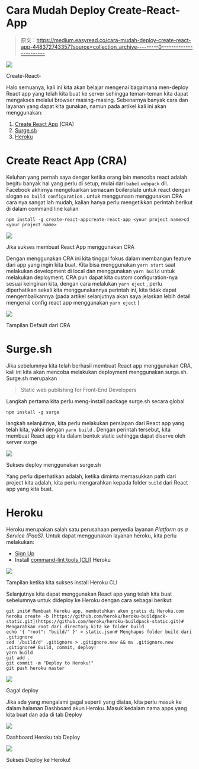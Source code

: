 # Cara Mudah Deploy Create-React-App

> 原文：<https://medium.easyread.co/cara-mudah-deploy-create-react-app-448372743357?source=collection_archive---------0----------------------->

![](img/aeee0424bd81fb77542abf9663a4c8a0.png)

Create-React-

Halo semuanya, kali ini kita akan belajar mengenai bagaimana men-deploy React app yang telah kita buat ke server sehingga teman-teman kita dapat mengakses melalui browser masing-masing. Sebenarnya banyak cara dan layanan yang dapat kita gunakan, namun pada artikel kali ini akan menggunakan:

1.  [Create React App](https://github.com/facebookincubator/create-react-app) (CRA)
2.  [Surge.sh](https://surge.sh/)
3.  [Heroku](http://heroku.com/)

# Create React App (CRA)

Keluhan yang pernah saya dengar ketika orang lain mencoba react adalah begitu banyak hal yang perlu di setup, mulai dari `babel` `webpack` dll. Facebook akhirnya mengeluarkan semacam boilerplate untuk react dengan slogan `no build configuration` . untuk menggunaan menggunakan CRA cara nya sangat lah mudah, kalian hanya perlu mengetikkan perintah berikut di dalam command line kalian

```
npm install -g create-react-appcreate-react-app <your project name>cd <your project name>
```

![](img/642de244230cb7db346d4b178aa6bd85.png)

Jika sukses membuat React App menggunakan CRA

Dengan menggunakan CRA ini kita tinggal fokus dalam membangun feature dari app yang ingin kita buat. Kita bisa menggunakan `yarn start` saat melakukan development di local dan menggunakan `yarn build` untuk melakukan deployment. CRA pun dapat kita custom configuration-nya sesuai keinginan kita, dengan cara melalukan `yarn eject` , perlu diperhatikan sekali kita menggunakannya perintah ini, kita tidak dapat mengembalikannya (pada artikel selanjutnya akan saya jelaskan lebih detail mengenai config react app menggunakan `yarn eject` )

![](img/e55e7cee664c98f6251f3c1b1981ecc0.png)

Tampilan Default dari CRA

# Surge.sh

Jika sebelumnya kita telah berhasil membuat React app menggunakan CRA, kali ini kita akan mencoba melakukan deployment menggunakan surge.sh. Surge.sh merupakan

> Static web publishing for Front-End Developers

Langkah pertama kita perlu meng-install package surge.sh secara global

```
npm install -g surge
```

langkah selanjutnya, kita perlu melakukan persiapan dari React app yang telah kita, yakni dengan `yarn build` . Dengan perintah tersebut, kita membuat React app kita dalam bentuk static sehingga dapat diserve oleh server surge

![](img/a2dc8e544c19d4415f78bf15494653ec.png)

Sukses deploy menggunakan surge.sh

Yang perlu diperhatikan adalah, ketika diminta memasukkan path dari project kita adalah, kita perlu mengarahkan kepada folder `build` dari React app yang kita buat.

# Heroku

Heroku merupakan salah satu perusahaan penyedia layanan *Platform as a Service (PaaS).* Untuk dapat menggunakan layanan heroku, kita perlu melakukan:

*   [Sign Up](https://signup.heroku.com/)
*   Install [command-lint tools (CLI)](https://devcenter.heroku.com/articles/heroku-cli) Heroku

![](img/066a02d99a984dfedaefbf84fbd079b3.png)

Tampilan ketika kita sukses install Heroku CLI

Selanjutnya kita dapat menggunakan React app yang telah kita buat sebelumnya untuk dideploy ke Heroku dengan cara sebagai berikut:

```
git init# Membuat Heroku app, membutuhkan akun gratis di Heroku.com
heroku create -b [https://github.com/heroku/heroku-buildpack-static.git](https://github.com/heroku/heroku-buildpack-static.git)# Mengarahkan root dari directory kita ke folder build
echo '{ "root": "build/" }' > static.json# Menghapus folder build dari .gitignore
sed '/build/d' .gitignore > .gitignore.new && mv .gitignore.new .gitignore# Build, commit, deploy!
yarn build
git add .
git commit -m "Deploy to Heroku!"
git push heroku master
```

![](img/42ba88695ba9ee60d59d572dadbcd311.png)

Gagal deploy

Jika ada yang mengalami gagal seperti yang diatas, kita perlu masuk ke dalam halaman Dashboard akun Heroku. Masuk kedalam nama apps yang kita buat dan ada di tab Deploy

![](img/ec16f66f552792e5ef73fcfdb25e7988.png)

Dashboard Heroku tab Deploy

![](img/79c5d8da7a81776c2adccada75449450.png)

Sukses Deploy ke Heroku!